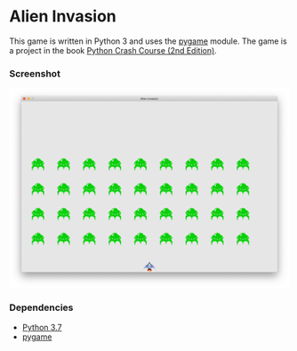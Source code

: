 # Alien Invasion

This game is written in Python 3 and uses the [pygame](pygame.org) module. The game is a project in the book [Python Crash Course (2nd Edition)](https://ehmatthes.github.io/pcc_2e/).

### Screenshot

<img src="docs/alien_invasion.png" width="800">

### Dependencies
- [Python 3.7](https://www.python.org/)
- [pygame](pygame.org)